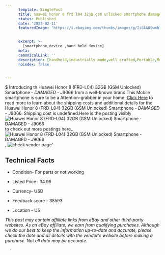 ```yaml
---
      template: SinglePost
      title: huawei honor 8 frd l04 32gb gsm unlocked smartphone damaged j9066
      status: Published
      date: '2023-02-11'
      featuredImage: 'https://i.ebayimg.com/thumbs/images/g/Ii8AAOSwmhljtdvE/s-l225.jpg'
       

      excerpt: >-
        [smartphone,device ,hand held device]
      meta:
      canonicalLink: ''
      description: [handheld,industrially made,well crafted,Portable,Mobile,Compact,Convenient,Lightweight,Maneuverable,Man-portable,Miniature,Carriable,Hand-held,Light,Holdable,Transportable,Mobile device,Pocket-sized,On-the-go,Wireless,Cordless,Compact size,Convenient size, smartphone,device ,hand held device]
      noindex: false
      

---
```

$
      Introducing th Huawei Honor 8 (FRD-L04) 32GB (GSM Unlocked) Smartphone - *DAMAGED* - J9066 from a well-known brand.This Mobile smartphone is sure to be a Attention-grabber in your home. [Click Here](https://www.ebay.com/itm/144886549144?hash=item21bbe94a98%3Ag%3AIi8AAOSwmhljtdvE&mkevt=1&mkcid=1&mkrid=711-53200-19255-0&campid=%253CePNCampaignId%253E&customid=%253CreferenceId%253E&toolid=10049) to read more to learn about the shipping costs and additional details for the Huawei Honor 8 (FRD-L04) 32GB (GSM Unlocked) Smartphone - *DAMAGED* - J9066. Shipping cost is undefined.Here is the posting visibly ![Huawei Honor 8 (FRD-L04) 32GB (GSM Unlocked) Smartphone - *DAMAGED* - J9066](https://i.ebayimg.com/thumbs/images/g/Ii8AAOSwmhljtdvE/s-l225.jpg) to check out more postings here... ![Huawei Honor 8 (FRD-L04) 32GB (GSM Unlocked) Smartphone - *DAMAGED* - J9066](https://i.ebayimg.com/images/g/Ii8AAOSwmhljtdvE/s-l1600.jpg), ![check vendor page](https://origin-galleryplus.ebayimg.com/ws/web/144886549144_2_0_1/225x225.jpg,https://origin-galleryplus.ebayimg.com/ws/web/144886549144_3_0_1/225x225.jpg,https://origin-galleryplus.ebayimg.com/ws/web/144886549144_4_0_1/225x225.jpg,https://origin-galleryplus.ebayimg.com/ws/web/144886549144_5_0_1/225x225.jpg,https://origin-galleryplus.ebayimg.com/ws/web/144886549144_6_0_1/225x225.jpg,https://origin-galleryplus.ebayimg.com/ws/web/144886549144_7_0_1/225x225.jpg)'

      

 ## Technical Facts 



     
      

 - Condition- For parts or not working 


      

 - Listed Price- 34.99 


      

 - Currency- USD 


      

 - Feedback score - 38593 


      

 - Location - US 


      
      

 *_This post may contain affiliate links from eBay and other third-party websites. As an eBay affiliate, we earn from qualifying purchases. Although we do our best to keep the information up-to-date and accurate, please check the date and all details with the vendor's website before making a purchase. Not all data may be accurate._*




      -

